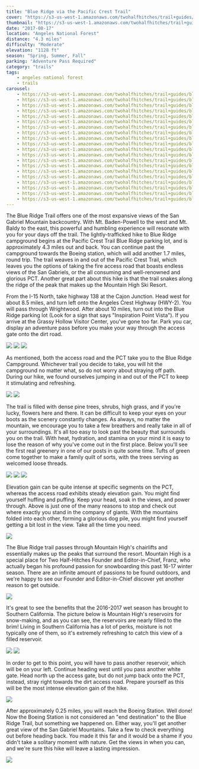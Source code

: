 ```yaml
---
title: "Blue Ridge via the Pacific Crest Trail"
cover: "https://s3-us-west-1.amazonaws.com/twohalfhitches/trail+guides/blue+ridge/_J8A2146.jpg"
thumbnail: "https://s3-us-west-1.amazonaws.com/twohalfhitches/trail+guides/blue+ridge/_J8A2146-thumbnail.jpg"
date: "2017-08-17"
location: "Angeles National Forest"
distance: "4.3 miles"
difficulty: "Moderate"
elevation: "1128 ft"
season: "Spring, Summer, Fall"
parking: "Adventure Pass Required"
category: "trails"
tags:
    - angeles national forest
    - trails
carousel:
    - https://s3-us-west-1.amazonaws.com/twohalfhitches/trail+guides/blue+ridge/_J8A2074.jpg
    - https://s3-us-west-1.amazonaws.com/twohalfhitches/trail+guides/blue+ridge/_J8A2078.jpg
    - https://s3-us-west-1.amazonaws.com/twohalfhitches/trail+guides/blue+ridge/_J8A2080.jpg
    - https://s3-us-west-1.amazonaws.com/twohalfhitches/trail+guides/blue+ridge/_J8A2092.jpg
    - https://s3-us-west-1.amazonaws.com/twohalfhitches/trail+guides/blue+ridge/_J8A2094.jpg
    - https://s3-us-west-1.amazonaws.com/twohalfhitches/trail+guides/blue+ridge/_J8A2102.jpg
    - https://s3-us-west-1.amazonaws.com/twohalfhitches/trail+guides/blue+ridge/_J8A2115.jpg
    - https://s3-us-west-1.amazonaws.com/twohalfhitches/trail+guides/blue+ridge/_J8A2116.jpg
    - https://s3-us-west-1.amazonaws.com/twohalfhitches/trail+guides/blue+ridge/_J8A2151.jpg
    - https://s3-us-west-1.amazonaws.com/twohalfhitches/trail+guides/blue+ridge/_J8A2161.jpg
    - https://s3-us-west-1.amazonaws.com/twohalfhitches/trail+guides/blue+ridge/_J8A2176.jpg
    - https://s3-us-west-1.amazonaws.com/twohalfhitches/trail+guides/blue+ridge/_J8A2184.jpg
    - https://s3-us-west-1.amazonaws.com/twohalfhitches/trail+guides/blue+ridge/_J8A2210.jpg
    - https://s3-us-west-1.amazonaws.com/twohalfhitches/trail+guides/blue+ridge/_J8A2237.jpg
    - https://s3-us-west-1.amazonaws.com/twohalfhitches/trail+guides/blue+ridge/_J8A2243.jpg
    - https://s3-us-west-1.amazonaws.com/twohalfhitches/trail+guides/blue+ridge/_J8A2252.jpg
    - https://s3-us-west-1.amazonaws.com/twohalfhitches/trail+guides/blue+ridge/_J8A2265.jpg
    - https://s3-us-west-1.amazonaws.com/twohalfhitches/trail+guides/blue+ridge/_J8A2266.jpg
    - https://s3-us-west-1.amazonaws.com/twohalfhitches/trail+guides/blue+ridge/_J8A2274.jpg
    - https://s3-us-west-1.amazonaws.com/twohalfhitches/trail+guides/blue+ridge/_J8A2297.jpg
---
```


The Blue Ridge Trail offers one of the most expansive views
of the San Gabriel Mountain backcountry. With Mt. Baden-Powell to the west and Mt. Baldy to
the east, this powerful and humbling experience will resonate with you for your days off the
trail. The lightly-trafficked hike to Blue Ridge campground begins at the Pacific Crest Trail
Blue Ridge parking lot, and is approximately 4.3 miles out and back. You can continue past the
campground towards the Boeing station, which will add another 1.7 miles, round trip. The trail
weaves in and out of the Pacific Crest Trail, which leaves you the options of taking the fire
access road that boasts endless views of the San Gabriels, or the all consuming and
well-renowned and glorious PCT. Another great part about this hike is that the trail snakes
along the ridge of the peak that makes up the Mountain High Ski Resort.

From the I-15 North, take highway 138 at the Cajon
Junction. Head west for about 8.5 miles, and turn left onto the Angeles Crest Highway
(HWY-2). You will pass through Wrightwood. After about 10 miles, turn out into the Blue
Ridge parking lot (Look for a sign that says "Inspiration Point Vista"). If you arrive at
the Grassy Hollow Visitor Center, you've gone too far. Park you car, display an adventure
pass before you make your way through the access gate onto the dirt road.

![](https://s3-us-west-1.amazonaws.com/twohalfhitches/trail+guides/blue+ridge/_J8A2073.jpg)
![](https://s3-us-west-1.amazonaws.com/twohalfhitches/trail+guides/blue+ridge/_J8A2075.jpg)
![](https://s3-us-west-1.amazonaws.com/twohalfhitches/trail+guides/blue+ridge/_J8A2081.jpg)

As mentioned, both the access road and the PCT take you to the Blue Ridge Campground.
Whichever trail you decide to take, you will hit the campground no matter what, so do
not worry about straying off path. During our hike, we found ourselves jumping in and out
of the PCT to keep it stimulating and refreshing.

![](https://s3-us-west-1.amazonaws.com/twohalfhitches/trail+guides/blue+ridge/_J8A2096.jpg)
![](https://s3-us-west-1.amazonaws.com/twohalfhitches/trail+guides/blue+ridge/_J8A2110.jpg)

The trail is filled with dense pine trees, shrubs, high grass, and if you're lucky,
flowers here and there. It can be difficult to keep your eyes on your boots as the scenery
constantly changes. As always, no matter the mountain, we encourage you to take a few
breathers and really take in all of your surroundings. It's all too easy to look past the
beauty that surrounds you on the trail. With heat, hydration, and stamina on your mind it
is easy to lose the reason of why you've come out in the first place. Below you'll see the
first real greenery in one of our posts in quite some time. Tufts of green come together to
make a family quilt of sorts, with the trees serving as welcomed loose threads.

![](https://s3-us-west-1.amazonaws.com/twohalfhitches/trail+guides/blue+ridge/_J8A2121.jpg)
![](https://s3-us-west-1.amazonaws.com/twohalfhitches/trail+guides/blue+ridge/_J8A2129.jpg)
![](https://s3-us-west-1.amazonaws.com/twohalfhitches/trail+guides/blue+ridge/_J8A2140.jpg)

Elevation gain can be quite intense at specific segments on the PCT, whereas the
access road exhibits steady elevation gain. You might find yourself huffing and puffing.
Keep your head, soak in the views, and power through. Above is just one of the many reasons
to stop and check out where exactly you stand in the company of giants. With the mountains
folded into each other, forming a glorious dog pile, you might find yourself getting a bit
lost in the view. Take all the time you need.

![](https://s3-us-west-1.amazonaws.com/twohalfhitches/trail+guides/blue+ridge/_J8A2183.jpg)

The Blue Ridge trail passes through Mountain High's chairlifts and essentially makes
up the peaks that surround the resort. Mountain High is a special place for Two Half-Hitches
Founder and Editor-in-Chief, Franz, who actually began his profound passion for snowboarding
this past 16-17 winter season. There are an infinite amount of passions to be found outdoors,
and we're happy to see our Founder and Editor-in-Chief discover yet another reason to get outside.

![](https://s3-us-west-1.amazonaws.com/twohalfhitches/trail+guides/blue+ridge/_J8A2166.jpg)

It's great to see the benefits that the 2016-2017 wet season has brought to
Southern California. The picture below is Mountain High's reservoirs for snow-making,
and as you can see, the reservoirs are nearly filled to the brim! Living in Southern
California has a lot of perks, moisture is not typically one of them, so it's extremely
refreshing to catch this view of a filled reservoir.

![](https://s3-us-west-1.amazonaws.com/twohalfhitches/trail+guides/blue+ridge/_J8A2195.jpg)
![](https://s3-us-west-1.amazonaws.com/twohalfhitches/trail+guides/blue+ridge/_J8A2242.jpg)

In order to get to this point, you will have to pass another reservoir, which will
be on your left. Continue heading west until you pass another white gate. Head north up
the access gate, but do not jump back onto the PCT, instead, stray right towards the dirt
access road. Prepare yourself as this will be the most intense elevation gain of the hike.

![](https://s3-us-west-1.amazonaws.com/twohalfhitches/trail+guides/blue+ridge/_J8A2268.jpg)

After approximately 0.25 miles, you will reach the Boeing Station. Well done! Now the
Boeing Station is not considered an "end destination" to the Blue Ridge Trail, but
something we happened on. Either way, you'll get another great view of the San Gabriel
Mountains. Take a few to check everything out before heading back. You made it this far
and it would be a shame if you didn't take a solitary moment with nature. Get the views
in when you can, and we're sure this hike will leave a lasting impression.

![](https://s3-us-west-1.amazonaws.com/twohalfhitches/trail+guides/blue+ridge/_J8A2272.jpg)
